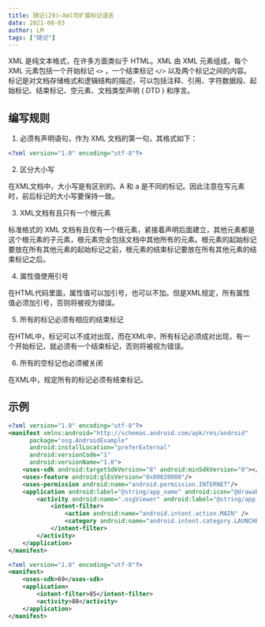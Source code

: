 ```yaml
---
title: 随记(29)—Xml可扩展标记语言
date: 2021-08-03
author: LM
tags: ["随记"]
---
```


XML 是纯文本格式，在许多方面类似于 HTML。XML 由 XML 元素组成，每个 XML 元素包括一个开始标记 `<>` ，一个结束标记 `</>` 以及两个标记之间的内容。标记是对文档存储格式和逻辑结构的描述，可以包括注释、引用、字符数据段、起始标记、结束标记、空元素、文档类型声明 ( DTD ) 和序言。

## 编写规则

1. 必须有声明语句，作为 XML 文档的第一句，其格式如下：

```xml
<?xml version="1.0" encoding="utf-8"?>
```

2. 区分大小写

在XML文档中，大小写是有区别的。A 和 a 是不同的标记。因此注意在写元素时，前后标记的大小写要保持一致。

3. XML文档有且只有一个根元素

标准格式的 XML 文档有且仅有一个根元素，紧接着声明后面建立，其他元素都是这个根元素的子元素，根元素完全包括文档中其他所有的元素。根元素的起始标记要放在所有其他元素的起始标记之前，根元素的结束标记要放在所有其他元素的结束标记之后。

4. 属性值使用引号

在HTML代码里面，属性值可以加引号，也可以不加。但是XML规定，所有属性值必须加引号，否则将被视为错误。

5. 所有的标记必须有相应的结束标记

在HTML中，标记可以不成对出现，而在XML中，所有标记必须成对出现，有一个开始标记，就必须有一个结束标记，否则将被视为错误。

6. 所有的空标记也必须被关闭

在XML中，规定所有的标记必须有结束标记。

## 示例

```xml
<?xml version="1.0" encoding="utf-8"?>
<manifest xmlns:android="http://schemas.android.com/apk/res/android"
      package="osg.AndroidExample"
      android:installLocation="preferExternal"
      android:versionCode="1"
      android:versionName="1.0">
    <uses-sdk android:targetSdkVersion="8" android:minSdkVersion="8"></uses-sdk>
    <uses-feature android:glEsVersion="0x00020000"/> 
    <uses-permission android:name="android.permission.INTERNET"/>
    <application android:label="@string/app_name" android:icon="@drawable/osg">
        <activity android:name=".osgViewer" android:label="@string/app_name" android:screenOrientation="landscape"> 
            <intent-filter>
                <action android:name="android.intent.action.MAIN" />
                <category android:name="android.intent.category.LAUNCHER" />
            </intent-filter>
        </activity>
    </application>
</manifest>
```

```xml
<?xml version="1.0" encoding="utf-8"?>
<manifest>
    <uses-sdk>69</uses-sdk>
    <application>
        <intent-filter>85</intent-filter>
        <activity>88</activity>
    </application>
</manifest>
```

